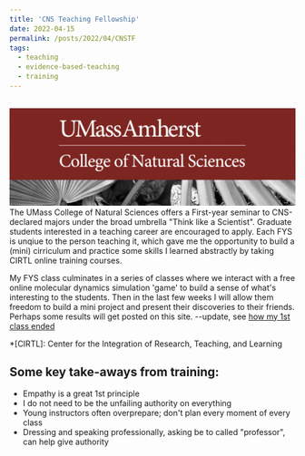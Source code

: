 ```yaml
---
title: 'CNS Teaching Fellowship'
date: 2022-04-15
permalink: /posts/2022/04/CNSTF
tags:
  - teaching
  - evidence-based-teaching
  - training
---
```


<br/><a href="https://blogs.umass.edu/applyteachfellows/" class="image" id="CNSTF"><img src="/images/umass_cns.png"/></a><br>
The UMass College of Natural Sciences offers a First-year seminar to CNS-declared majors under the broad umbrella "Think like a Scientist". Graduate students interested in a teaching career are encouraged to apply. Each FYS is unqiue to the person teaching it, which gave me the opportunity to build a (mini) cirriculum and practice some skills I learned abstractly by taking CIRTL online training courses.

My FYS class culminates in a series of classes where we interact with a free online molecular dynamics simulation 'game' to build a sense of what's interesting to the students. Then in the last few weeks I will allow them freedom to build a mini project and present their discoveries to their friends. Perhaps some results will get posted on this site. --update, see [how my 1st class ended](https://eriknordquist.com/posts/2022/12/1stclass)

*[CIRTL]: Center for the Integration of Research, Teaching, and Learning

Some key take-aways from training:
------
* Empathy is a great 1st principle
* I do not need to be the unfailing authority on everything
* Young instructors often overprepare; don't plan every moment of every class
* Dressing and speaking professionally, asking be to called "professor", can help give authority
